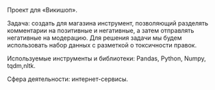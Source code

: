 Проект для «Викишоп».

Задача:
создать для магазина инструмент, позволяющий разделять комментарии на позитивные и негативные, а затем отправлять негативные на модерацию. Для решения задачи мы будем использовать набор данных с разметкой о токсичности правок.

Используемые инструменты и библиотеки:
Pandas, Python, Numpy, tqdm,nltk.

Сфера деятельности:
интернет-сервисы.
